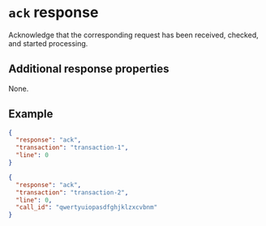 # `ack` response

Acknowledge that the corresponding request has been received, checked, and started processing.

## Additional response properties

None.

## Example

```json
{
  "response": "ack",
  "transaction": "transaction-1",
  "line": 0
}
```

```json
{
  "response": "ack",
  "transaction": "transaction-2",
  "line": 0,
  "call_id": "qwertyuiopasdfghjklzxcvbnm"
}
```
